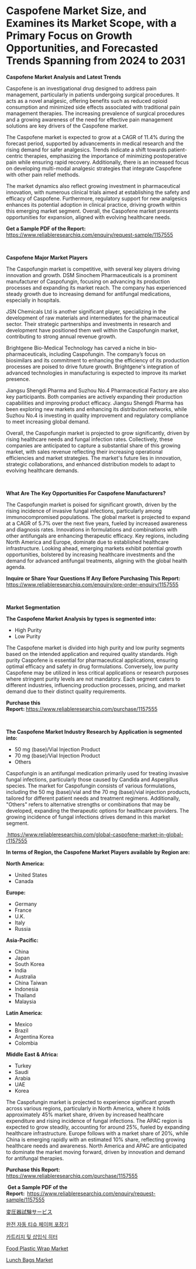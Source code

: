 <p><h1>Caspofene Market Size, and Examines its Market Scope, with a Primary Focus on Growth Opportunities, and Forecasted Trends Spanning from 2024 to 2031</h1></p><p><strong>Caspofene Market Analysis and Latest Trends</strong></p>
<p><p>Caspofene is an investigational drug designed to address pain management, particularly in patients undergoing surgical procedures. It acts as a novel analgesic, offering benefits such as reduced opioid consumption and minimized side effects associated with traditional pain management therapies. The increasing prevalence of surgical procedures and a growing awareness of the need for effective pain management solutions are key drivers of the Caspofene market.</p><p>The Caspofene market is expected to grow at a CAGR of 11.4% during the forecast period, supported by advancements in medical research and the rising demand for safer analgesics. Trends indicate a shift towards patient-centric therapies, emphasizing the importance of minimizing postoperative pain while ensuring rapid recovery. Additionally, there is an increased focus on developing multi-modal analgesic strategies that integrate Caspofene with other pain relief methods.</p><p>The market dynamics also reflect growing investment in pharmaceutical innovation, with numerous clinical trials aimed at establishing the safety and efficacy of Caspofene. Furthermore, regulatory support for new analgesics enhances its potential adoption in clinical practice, driving growth within this emerging market segment. Overall, the Caspofene market presents opportunities for expansion, aligned with evolving healthcare needs.</p></p>
<p><strong>Get a Sample PDF of the Report:&nbsp;</strong> <a href="https://www.reliableresearchiq.com/enquiry/request-sample/1157555">https://www.reliableresearchiq.com/enquiry/request-sample/1157555</a></p>
<p>&nbsp;</p>
<p><strong>Caspofene Major Market Players</strong></p>
<p><p>The Caspofungin market is competitive, with several key players driving innovation and growth. DSM Sinochem Pharmaceuticals is a prominent manufacturer of Caspofungin, focusing on advancing its production processes and expanding its market reach. The company has experienced steady growth due to increasing demand for antifungal medications, especially in hospitals.</p><p>JSN Chemicals Ltd is another significant player, specializing in the development of raw materials and intermediates for the pharmaceutical sector. Their strategic partnerships and investments in research and development have positioned them well within the Caspofungin market, contributing to strong annual revenue growth.</p><p>Brightgene Bio-Medical Technology has carved a niche in bio-pharmaceuticals, including Caspofungin. The company’s focus on biosimilars and its commitment to enhancing the efficiency of its production processes are poised to drive future growth. Brightgene's integration of advanced technologies in manufacturing is expected to improve its market presence.</p><p>Jiangsu Shengdi Pharma and Suzhou No.4 Pharmaceutical Factory are also key participants. Both companies are actively expanding their production capabilities and improving product efficacy. Jiangsu Shengdi Pharma has been exploring new markets and enhancing its distribution networks, while Suzhou No.4 is investing in quality improvement and regulatory compliance to meet increasing global demand.</p><p>Overall, the Caspofungin market is projected to grow significantly, driven by rising healthcare needs and fungal infection rates. Collectively, these companies are anticipated to capture a substantial share of this growing market, with sales revenue reflecting their increasing operational efficiencies and market strategies. The market's future lies in innovation, strategic collaborations, and enhanced distribution models to adapt to evolving healthcare demands.</p></p>
<p>&nbsp;</p>
<p><strong>What Are The Key Opportunities For Caspofene Manufacturers?</strong></p>
<p><p>The Caspofungin market is poised for significant growth, driven by the rising incidence of invasive fungal infections, particularly among immunocompromised populations. The global market is projected to expand at a CAGR of 5.7% over the next five years, fueled by increased awareness and diagnosis rates. Innovations in formulations and combinations with other antifungals are enhancing therapeutic efficacy. Key regions, including North America and Europe, dominate due to established healthcare infrastructure. Looking ahead, emerging markets exhibit potential growth opportunities, bolstered by increasing healthcare investments and the demand for advanced antifungal treatments, aligning with the global health agenda.</p></p>
<p><strong>Inquire or Share Your Questions If Any Before Purchasing This Report:</strong> <a href="https://www.reliableresearchiq.com/enquiry/pre-order-enquiry/1157555">https://www.reliableresearchiq.com/enquiry/pre-order-enquiry/1157555</a></p>
<p>&nbsp;</p>
<p><strong>Market Segmentation</strong></p>
<p><strong>The Caspofene Market Analysis by types is segmented into:</strong></p>
<p><ul><li>High Purity</li><li>Low Purity</li></ul></p>
<p><p>The Caspofene market is divided into high purity and low purity segments based on the intended application and required quality standards. High purity Caspofene is essential for pharmaceutical applications, ensuring optimal efficacy and safety in drug formulations. Conversely, low purity Caspofene may be utilized in less critical applications or research purposes where stringent purity levels are not mandatory. Each segment caters to different industries, influencing production processes, pricing, and market demand due to their distinct quality requirements.</p></p>
<p><strong>Purchase this Report:&nbsp;</strong><a href="https://www.reliableresearchiq.com/purchase/1157555">https://www.reliableresearchiq.com/purchase/1157555</a></p>
<p>&nbsp;</p>
<p><strong>The Caspofene Market Industry Research by Application is segmented into:</strong></p>
<p><ul><li>50 mg (base)/Vial Injection Product</li><li>70 mg (base)/Vial Injection Product</li><li>Others</li></ul></p>
<p><p>Caspofungin is an antifungal medication primarily used for treating invasive fungal infections, particularly those caused by Candida and Aspergillus species. The market for Caspofungin consists of various formulations, including the 50 mg (base)/vial and the 70 mg (base)/vial injection products, tailored for different patient needs and treatment regimens. Additionally, "Others" refers to alternative strengths or combinations that may be developed, expanding the therapeutic options for healthcare providers. The growing incidence of fungal infections drives demand in this market segment.</p></p>
<p><a href="https://www.reliableresearchiq.com/global-caspofene-market-in-global-r1157555">&nbsp;https://www.reliableresearchiq.com/global-caspofene-market-in-global-r1157555</a></p>
<p><strong>In terms of Region, the Caspofene Market Players available by Region are:</strong></p>
<p>
    <p> <strong> North America: </strong>
        <ul>
            <li>United States</li>
            <li>Canada</li>
        </ul>
        </p> 
    <p> <strong> Europe: </strong>
        <ul>
            <li>Germany</li>
            <li>France</li>
            <li>U.K.</li>
            <li>Italy</li>
            <li>Russia</li>
        </ul>
        </p> 
    <p> <strong> Asia-Pacific: </strong>
        <ul>
            <li>China</li>
            <li>Japan</li>
            <li>South Korea</li>
            <li>India</li>
            <li>Australia</li>
            <li>China Taiwan</li>
            <li>Indonesia</li>
            <li>Thailand</li>
            <li>Malaysia</li>
        </ul>
        </p> 
    <p> <strong> Latin America: </strong>
        <ul>
            <li>Mexico</li>
            <li>Brazil</li>
            <li>Argentina Korea</li>
            <li>Colombia</li>
        </ul>
        </p> 
    <p> <strong> Middle East & Africa: </strong>
        <ul>
            <li>Turkey</li>
            <li>Saudi</li>
            <li>Arabia</li>
            <li>UAE</li>
            <li>Korea</li>
        </ul>
    </p>
    </p>
<p><p>The Caspofungin market is projected to experience significant growth across various regions, particularly in North America, where it holds approximately 45% market share, driven by increased healthcare expenditure and rising incidence of fungal infections. The APAC region is expected to grow steadily, accounting for around 25%, fueled by expanding healthcare infrastructure. Europe follows with a market share of 20%, while China is emerging rapidly with an estimated 10% share, reflecting growing healthcare needs and awareness. North America and APAC are anticipated to dominate the market moving forward, driven by innovation and demand for antifungal therapies.</p></p>
<p><strong>Purchase this Report: </strong><a href="https://www.reliableresearchiq.com/purchase/1157555">https://www.reliableresearchiq.com/purchase/1157555</a></p>
<p>&nbsp;<strong>Get a Sample PDF of the Report:&nbsp;&nbsp;</strong><a href="https://www.reliableresearchiq.com/enquiry/request-sample/1157555">https://www.reliableresearchiq.com/enquiry/request-sample/1157555</a></p>
<p><strong></strong></p>
<p><p><a href="https://medium.com/@mk4cronn/transformer-testing-service-market-%E3%81%AF-%E3%82%B3%E3%82%B9%E3%83%88%E7%AE%A1%E7%90%86%E3%81%A8%E5%8A%B9%E7%8E%87%E5%90%91%E4%B8%8A%E3%82%92%E5%84%AA%E5%85%88%E3%81%97%E3%81%BE%E3%81%99-%E3%81%95%E3%82%89%E3%81%AB-%E5%A0%B1%E5%91%8A%E6%9B%B8%E3%81%AF%E5%B8%82%E5%A0%B4%E3%81%AE%E9%9C%80%E8%A6%81%E9%9D%A2%E3%81%A8%E4%BE%9B%E7%B5%A6%E9%9D%A2%E3%81%AE%E4%B8%A1%E6%96%B9%E3%82%92%E3%82%AB%E3%83%90%E3%83%BC%E3%81%97%E3%81%A6%E3%81%84%E3%81%BE%E3%81%99-transformer-2d6b7d711c7b">変圧器試験サービス</a></p><p><a href="https://medium.com/@vishal_nakeshree/%EC%84%B8%EA%B3%84-fully-automatic-tissue-paper-packing-machines-market-%EC%9D%80-2024%EC%97%90%EC%84%9C-2031%EB%A1%9C-%EC%97%B0%ED%8F%89%EA%B7%A0-%EC%A6%9D%EA%B0%80%EC%9C%A8%EC%9D%84-%EB%B3%B4%EC%9D%BC-%EA%B2%83%EC%9C%BC%EB%A1%9C-%EC%98%88%EC%83%81%EB%90%A9%EB%8B%88%EB%8B%A4-152b0f8c2103">완전 자동 티슈 페이퍼 포장기</a></p><p><a href="https://medium.com/@vishal_nakeshree/%EC%84%B8%EA%B3%84-cartridge-and-insertion-heaters-market-%EC%9D%80-2024%EC%97%90%EC%84%9C-2031%EB%A1%9C-%EC%97%B0%ED%8F%89%EA%B7%A0-%EC%A6%9D%EA%B0%80%EC%9C%A8%EC%9D%84-%EB%B3%B4%EC%9D%BC-%EA%B2%83%EC%9C%BC%EB%A1%9C-%EC%98%88%EC%83%81%EB%90%A9%EB%8B%88%EB%8B%A4-e5bc89a3d55d">카트리지 및 삽입식 히터</a></p><p><a href="https://www.linkedin.com/pulse/food-plastic-wrap-market-strategic-insights-product-evolution-qkc7c?trackingId=aBRPVrOJTJ%2BnKG2rWCKtdA%3D%3D">Food Plastic Wrap Market</a></p><p><a href="https://issuu.com/reportprime-2/docs/lunch-bags-market-size-2030.pptx_679aded3992df5">Lunch Bags Market</a></p></p>